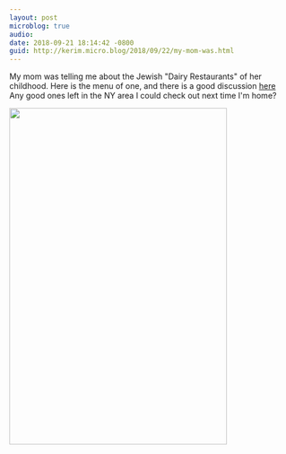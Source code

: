 ```yaml
---
layout: post
microblog: true
audio: 
date: 2018-09-21 18:14:42 -0800
guid: http://kerim.micro.blog/2018/09/22/my-mom-was.html
---
```

My mom was telling me about the Jewish "Dairy Restaurants" of her childhood. Here is the menu of one, and there is a good discussion [here](https://www.chowhound.com/post/jewish-dairy-restaurant-370237?page=2) Any good ones left in the NY area I could check out next time I'm home?

<img src="http://micro.oxus.net/uploads/2018/b1eea87301.jpg" width="388" height="600" />
